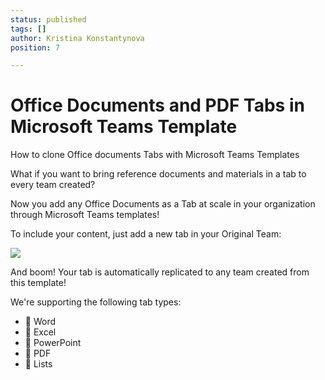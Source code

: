 ```yaml
---
status: published
tags: []
author: Kristina Konstantynova
position: 7

---
```

# **Office Documents and PDF Tabs in Microsoft Teams Template**

How to clone Office documents Tabs with Microsoft Teams Templates

What if you want to bring reference documents and materials in a tab to every team created?

Now you add any Office Documents as a Tab at scale in your organization through Microsoft Teams templates!

To include your content, just add a new tab in your Original Team:

![](/media/image-1.png)

And boom! Your tab is automatically replicated to any team created from this template!

We're supporting the following tab types:

* 📘 Word
* 📗 Excel
* 📕 PowerPoint
* 💼 PDF
* 📒 Lists